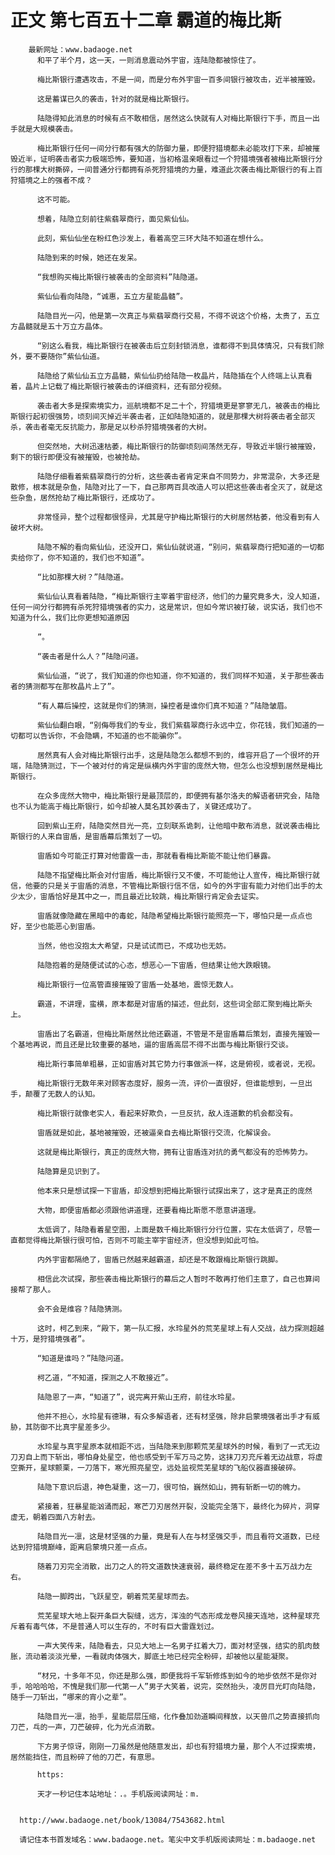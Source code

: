 # 正文 第七百五十二章 霸道的梅比斯
        最新网址：www.badaoge.net
          和平了半个月，这一天，一则消息震动外宇宙，连陆隐都被惊住了。
      
          梅比斯银行遭遇攻击，不是一间，而是分布外宇宙一百多间银行被攻击，近半被摧毁。
      
          这是蓄谋已久的袭击，针对的就是梅比斯银行。
      
          陆隐得知此消息的时候有点不敢相信，居然这么快就有人对梅比斯银行下手，而且一出手就是大规模袭击。
      
          梅比斯银行任何一间分行都有强大的防御力量，即便狩猎境都未必能攻打下来，却被摧毁近半，证明袭击者实力极端恐怖，要知道，当初格温亲眼看过一个狩猎境强者被梅比斯银行分行的那棵大树撕碎，一间普通分行都拥有杀死狩猎境的力量，难道此次袭击梅比斯银行的有上百狩猎境之上的强者不成？
      
          这不可能。
      
          想着，陆隐立刻前往紫翡翠商行，面见紫仙仙。
      
          此刻，紫仙仙坐在粉红色沙发上，看着高空三环大陆不知道在想什么。
      
          陆隐到来的时候，她还在发呆。
      
          “我想购买梅比斯银行被袭击的全部资料”陆隐道。
      
          紫仙仙看向陆隐，“诚惠，五立方星能晶髓”。
      
          陆隐目光一闪，他是第一次真正与紫翡翠商行交易，不得不说这个价格，太贵了，五立方晶髓就是五十万立方晶体。
      
          “别这么看我，梅比斯银行在被袭击后立刻封锁消息，谁都得不到具体情况，只有我们除外，要不要随你”紫仙仙道。
      
          陆隐给了紫仙仙五立方晶髓，紫仙仙扔给陆隐一枚晶片，陆隐插在个人终端上认真看着，晶片上记载了梅比斯银行被袭击的详细资料，还有部分视频。
      
          袭击者大多是探索境实力，巡航境都不足二十个，狩猎境更是寥寥无几，被袭击的梅比斯银行起初很强势，顷刻间灭掉近半袭击者，正如陆隐知道的，就是那棵大树将袭击者全部灭杀，袭击者毫无反抗能力，那是足以秒杀狩猎境强者的大树。
      
          但突然地，大树迅速枯萎，梅比斯银行的防御顷刻间荡然无存，导致近半银行被摧毁，剩下的银行即便没有被摧毁，也被抢劫。
      
          陆隐仔细看着紫翡翠商行的分析，这些袭击者肯定来自不同势力，非常混杂，大多还是散修，根本就是杂鱼，陆隐对比了一下，自己那两百具改造人可以把这些袭击者全灭了，就是这些杂鱼，居然抢劫了梅比斯银行，还成功了。
      
          非常怪异，整个过程都很怪异，尤其是守护梅比斯银行的大树居然枯萎，他没看到有人破坏大树。
      
          陆隐不解的看向紫仙仙，还没开口，紫仙仙就说道，“别问，紫翡翠商行把知道的一切都卖给你了，你不知道的，我们也不知道”。
      
          “比如那棵大树？”陆隐道。
      
          紫仙仙认真看着陆隐，“梅比斯银行主宰着宇宙经济，他们的力量究竟多大，没人知道，任何一间分行都拥有杀死狩猎境强者的实力，这是常识，但如今常识被打破，说实话，我们也不知道为什么，我们比你更想知道原因
      
          ”。
      
          “袭击者是什么人？”陆隐问道。
      
          紫仙仙道，“说了，我们知道的你也知道，你不知道的，我们同样不知道，关于那些袭击者的猜测都写在那枚晶片上了”。
      
          “有人幕后操控，这就是你们的猜测，操控者是谁你们真不知道？”陆隐皱眉。
      
          紫仙仙翻白眼，“别侮辱我们的专业，我们紫翡翠商行永远中立，你花钱，我们知道的一切都可以告诉你，不会隐瞒，不知道的也不能骗你”。
      
          居然真有人会对梅比斯银行出手，这是陆隐怎么都想不到的，维容开启了一个很坏的开端，陆隐猜测过，下一个被对付的肯定是纵横内外宇宙的庞然大物，但怎么也没想到居然是梅比斯银行。
      
          在众多庞然大物中，梅比斯银行是最顶层的，即便拥有基尔洛夫的解语者研究会，陆隐也不认为能高于梅比斯银行，如今却被人莫名其妙袭击了，关键还成功了。
      
          回到紫山王府，陆隐突然目光一亮，立刻联系诡刺，让他暗中散布消息，就说袭击梅比斯银行的人来自宙盾，是宙盾幕后策划了一切。
      
          宙盾如今可能正打算对他雷霆一击，那就看看梅比斯能不能让他们暴露。
      
          陆隐不指望梅比斯会对付宙盾，梅比斯银行又不傻，不可能他让人宣传，梅比斯银行就信，他要的只是关于宙盾的消息，不管梅比斯银行信不信，如今的外宇宙有能力对他们出手的太少太少，宙盾恰好是其中之一，而且最近比较跳，梅比斯银行肯定会去证实。
      
          宙盾就像隐藏在黑暗中的毒蛇，陆隐希望梅比斯银行能照亮一下，哪怕只是一点点也好，至少也能恶心到宙盾。
      
          当然，他也没抱太大希望，只是试试而已，不成功也无妨。
      
          陆隐抱着的是随便试试的心态，想恶心一下宙盾，但结果让他大跌眼镜。
      
          梅比斯银行一位高管直接摧毁了宙盾一处基地，震惊无数人。
      
          霸道，不讲理，蛮横，原本都是对宙盾的描述，但此刻，这些词全部汇聚到梅比斯头上。
      
          宙盾出了名霸道，但梅比斯居然比他还霸道，不管是不是宙盾幕后策划，直接先摧毁一个基地再说，而且还是比较重要的基地，逼的宙盾高层不得不出面与梅比斯银行交谈。
      
          梅比斯行事简单粗暴，正如宙盾对其它势力行事做派一样，这是俯视，或者说，无视。
      
          梅比斯银行无数年来对顾客态度好，服务一流，评价一直很好，但谁能想到，一旦出手，颠覆了无数人的认知。
      
          梅比斯银行就像老实人，看起来好欺负，一旦反抗，敌人连道歉的机会都没有。
      
          宙盾就是如此，基地被摧毁，还被逼亲自去梅比斯银行交流，化解误会。
      
          这就是梅比斯银行，真正的庞然大物，拥有让宙盾连对抗的勇气都没有的恐怖势力。
      
          陆隐算是见识到了。
      
          他本来只是想试探一下宙盾，却没想到把梅比斯银行试探出来了，这才是真正的庞然
      
          大物，即便宙盾都必须跟他讲道理，还要看梅比斯愿不愿意讲道理。
      
          太低调了，陆隐看着星空图，上面是数千梅比斯银行分行位置，实在太低调了，尽管一直都觉得梅比斯银行很可怕，否则不可能主宰宇宙经济，但没想到如此可怕。
      
          内外宇宙都隔绝了，宙盾已然越来越霸道，却还是不敢跟梅比斯银行跳脚。
      
          相信此次试探，那些袭击梅比斯银行的幕后之人暂时不敢再打他们主意了，自己也算间接帮了那人。
      
          会不会是维容？陆隐猜测。
      
          这时，柯乙到来，“殿下，第一队汇报，水玲星外的荒芜星球上有人交战，战力探测超越十万，是狩猎境强者”。
      
          “知道是谁吗？”陆隐问道。
      
          柯乙道，“不知道，探测之人不敢接近”。
      
          陆隐恩了一声，“知道了”，说完离开紫山王府，前往水玲星。
      
          他并不担心，水玲星有德琳，有众多解语者，还有材坚强，除非启蒙境强者出手才有威胁，其防御不比真宇星差多少。
      
          水玲星与真宇星原本就相距不远，当陆隐来到那颗荒芜星球外的时候，看到了一式无边刀刃自上而下斩出，哪怕身处星空，他也感受到千军万马之势，这抹刀刃充斥着无边战意，将虚空撕开，星球颤栗，一刀落下，寒光照亮星空，远处监视荒芜星球的飞船仪器直接破碎。
      
          陆隐下意识后退，神色凝重，这一刀，很可怕，巍然如山，拥有斩断一切的魄力。
      
          紧接着，狂暴星能汹涌而起，寒芒刀刃居然开裂，没能完全落下，最终化为碎片，洞穿虚无，朝着四面八方射去。
      
          陆隐目光一凛，这是材坚强的力量，竟是有人在与材坚强交手，而且看符文道数，已经达到狩猎境巅峰，距离启蒙境只差一点点。
      
          随着刀刃完全消散，出刀之人的符文道数快速衰弱，最终稳定在差不多十五万战力左右。
      
          陆隐一脚跨出，飞跃星空，朝着荒芜星球而去。
      
          荒芜星球大地上裂开条巨大裂缝，远方，浑浊的气态形成龙卷风接天连地，这种星球充斥着有毒气体，不是普通人可以生存的，不时有巨大雷霆划过。
      
          一声大笑传来，陆隐看去，只见大地上一名男子扛着大刀，面对材坚强，结实的肌肉鼓胀，流动着淡淡光晕，一看就肉体强大，脚底土地已经完全粉碎，却被他以星能凝聚。
      
          “材兄，十多年不见，你还是那么强，即便我将千军斩修炼到如今的地步依然不是你对手，哈哈哈哈，不愧是我们那一代第一人”男子大笑着，说完，突然抬头，凌厉目光盯向陆隐，随手一刀斩出，“哪来的宵小之辈”。
      
          陆隐目光一凛，抬手，星能层层压缩，化作叠加劲道瞬间释放，以天兽爪之势直接抓向刀芒，乓的一声，刀芒破碎，化为光点消散。
      
          下方男子惊讶，刚刚一刀虽然是他随意发出，却也有狩猎境力量，那个人不过探索境，居然能挡住，而且粉碎了他的刀芒，有意思。
      
          https:
      
          天才一秒记住本站地址：.。手机版阅读网址：m.
      
      
      http://www.badaoge.net/book/13084/7543682.html
      
      请记住本书首发域名：www.badaoge.net。笔尖中文手机版阅读网址：m.badaoge.net